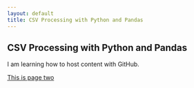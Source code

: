 ```yaml
---
layout: default
title: CSV Processing with Python and Pandas
---
```


## CSV Processing with Python and Pandas

I am learning how to host content with GitHub.

[This is page two](pagetwo)
